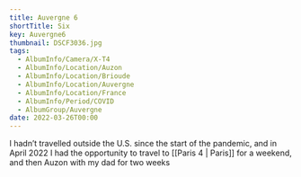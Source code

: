 ```yaml
---
title: Auvergne 6
shortTitle: Six
key: Auvergne6
thumbnail: DSCF3036.jpg
tags:
  - AlbumInfo/Camera/X-T4
  - AlbumInfo/Location/Auzon
  - AlbumInfo/Location/Brioude
  - AlbumInfo/Location/Auvergne
  - AlbumInfo/Location/France
  - AlbumInfo/Period/COVID
  - AlbumGroup/Auvergne
date: 2022-03-26T00:00
---
```

I hadn’t travelled outside the U.S. since the start of the pandemic, and in April 2022 I had the opportunity to travel to [[Paris 4 | Paris]] for a weekend, and then Auzon with my dad for two weeks
